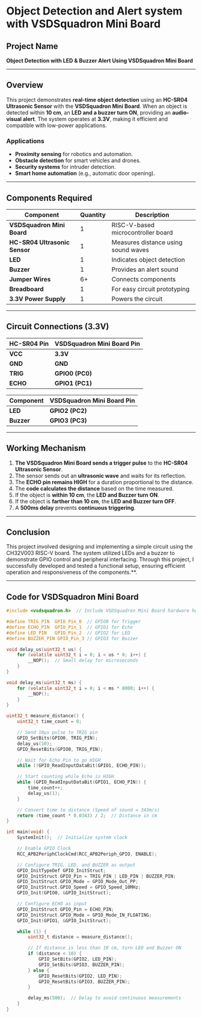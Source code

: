 # **Object Detection and Alert system with VSDSquadron Mini Board**

## **Project Name**
**Object Detection with LED & Buzzer Alert Using VSDSquadron Mini Board**

---

## **Overview**
This project demonstrates **real-time object detection** using an **HC-SR04 Ultrasonic Sensor** with the **VSDSquadron Mini Board**. When an object is detected within **10 cm**, an **LED and a buzzer turn ON**, providing an **audio-visual alert**. The system operates at **3.3V**, making it efficient and compatible with low-power applications.

### **Applications**
- **Proximity sensing** for robotics and automation.
- **Obstacle detection** for smart vehicles and drones.
- **Security systems** for intruder detection.
- **Smart home automation** (e.g., automatic door opening).

---

## **Components Required**
| **Component** | **Quantity** | **Description** |
|--------------|------------|----------------|
| **VSDSquadron Mini Board** | 1 | RISC-V-based microcontroller board |
| **HC-SR04 Ultrasonic Sensor** | 1 | Measures distance using sound waves |
| **LED** | 1 | Indicates object detection |
| **Buzzer** | 1 | Provides an alert sound |
| **Jumper Wires** | 6+ | Connects components |
| **Breadboard** | 1 | For easy circuit prototyping |
| **3.3V Power Supply** | 1 | Powers the circuit |

---

## **Circuit Connections (3.3V)**
| **HC-SR04 Pin** | **VSDSquadron Mini Board Pin** |
|----------------|-------------------------------|
| **VCC** | **3.3V** |
| **GND** | **GND** |
| **TRIG** | **GPIO0 (PC0)** |
| **ECHO** | **GPIO1 (PC1)** |

| **Component** | **VSDSquadron Mini Board Pin** |
|--------------|-------------------------------|
| **LED** | **GPIO2 (PC2)** |
| **Buzzer** | **GPIO3 (PC3)** |

---

## **Working Mechanism**
1. **The VSDSquadron Mini Board sends a trigger pulse** to the **HC-SR04 Ultrasonic Sensor**.
2. The sensor sends out an **ultrasonic wave** and waits for its reflection.
3. The **ECHO pin remains HIGH** for a duration proportional to the distance.
4. The **code calculates the distance** based on the time measured.
5. If the object is **within 10 cm**, the **LED and Buzzer turn ON**.
6. If the object is **farther than 10 cm**, the **LED and Buzzer turn OFF**.
7. A **500ms delay** prevents **continuous triggering**.

---



## **Conclusion**
This project involved designing and implementing a simple circuit using the CH32V003 RISC-V board. The system utilized LEDs and a buzzer to demonstrate GPIO control and peripheral interfacing. Through this project, I successfully developed and tested a functional setup, ensuring efficient operation and responsiveness of the components.**.

---

## **Code for VSDSquadron Mini Board**
```c
#include <vsdsquadron.h>  // Include VSDSquadron Mini Board hardware headers

#define TRIG_PIN  GPIO_Pin_0  // GPIO0 for Trigger
#define ECHO_PIN  GPIO_Pin_1  // GPIO1 for Echo
#define LED_PIN   GPIO_Pin_2  // GPIO2 for LED
#define BUZZER_PIN GPIO_Pin_3 // GPIO3 for Buzzer

void delay_us(uint32_t us) {
    for (volatile uint32_t i = 0; i < us * 8; i++) {
        __NOP();  // Small delay for microseconds
    }
}

void delay_ms(uint32_t ms) {
    for (volatile uint32_t i = 0; i < ms * 8000; i++) {
        __NOP();
    }
}

uint32_t measure_distance() {
    uint32_t time_count = 0;

    // Send 10µs pulse to TRIG pin
    GPIO_SetBits(GPIO0, TRIG_PIN);
    delay_us(10);
    GPIO_ResetBits(GPIO0, TRIG_PIN);

    // Wait for Echo Pin to go HIGH
    while (!GPIO_ReadInputDataBit(GPIO1, ECHO_PIN));

    // Start counting while Echo is HIGH
    while (GPIO_ReadInputDataBit(GPIO1, ECHO_PIN)) {
        time_count++;
        delay_us(1);
    }

    // Convert time to distance (Speed of sound = 343m/s)
    return (time_count * 0.0343) / 2;  // Distance in cm
}

int main(void) {
    SystemInit();  // Initialize system clock

    // Enable GPIO Clock
    RCC_APB2PeriphClockCmd(RCC_APB2Periph_GPIO, ENABLE);

    // Configure TRIG, LED, and BUZZER as output
    GPIO_InitTypeDef GPIO_InitStruct;
    GPIO_InitStruct.GPIO_Pin = TRIG_PIN | LED_PIN | BUZZER_PIN;
    GPIO_InitStruct.GPIO_Mode = GPIO_Mode_Out_PP;
    GPIO_InitStruct.GPIO_Speed = GPIO_Speed_10MHz;
    GPIO_Init(GPIO0, &GPIO_InitStruct);

    // Configure ECHO as input
    GPIO_InitStruct.GPIO_Pin = ECHO_PIN;
    GPIO_InitStruct.GPIO_Mode = GPIO_Mode_IN_FLOATING;
    GPIO_Init(GPIO1, &GPIO_InitStruct);

    while (1) {
        uint32_t distance = measure_distance();

        // If distance is less than 10 cm, turn LED and Buzzer ON
        if (distance < 10) {
            GPIO_SetBits(GPIO2, LED_PIN);
            GPIO_SetBits(GPIO3, BUZZER_PIN);
        } else {
            GPIO_ResetBits(GPIO2, LED_PIN);
            GPIO_ResetBits(GPIO3, BUZZER_PIN);
        }

        delay_ms(500);  // Delay to avoid continuous measurements
    }
}
